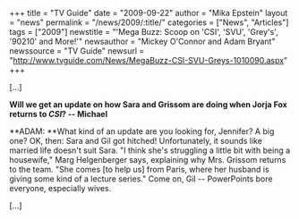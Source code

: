 +++
title = "TV Guide"
date = "2009-09-22"
author = "Mika Epstein"
layout = "news"
permalink = "/news/2009/:title/"
categories = ["News", "Articles"]
tags = ["2009"]
newstitle = "'Mega Buzz: Scoop on 'CSI', 'SVU', 'Grey&apos;s', '90210' and More!'"
newsauthor = "Mickey O'Connor and Adam Bryant"
newssource = "TV Guide"
newsurl = "http://www.tvguide.com/News/MegaBuzz-CSI-SVU-Greys-1010090.aspx"
+++

[...]

**Will we get an update on how Sara and Grissom are doing when Jorja Fox returns to *CSI*? -- Michael**  
  
**ADAM: **What kind of an update are you looking for, Jennifer? A big one? OK, then: Sara and Gil got hitched! Unfortunately, it sounds like married life doesn't suit Sara. "I think she's struggling a little bit with being a housewife," Marg Helgenberger says, explaining why Mrs. Grissom returns to the team. "She comes [to help us] from Paris, where her husband is giving some kind of a lecture series." Come on, Gil -- PowerPoints bore everyone, especially wives.

[...]  
